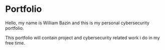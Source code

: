 # Portfolio
Hello, my name is William Bazin and this is my personal cybersecurity portfolio.

This portfolio will contain project and cybersecurity related work i do in my free time.
